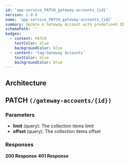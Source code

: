 ```yaml
---
id: 'app-service_PATCH_gateway-accounts_{id}'
version: 2.0.0
name: 'app-service_PATCH_gateway-accounts_{id}'
summary: Update a Gateway Account with predefined ID
schemaPath: ''
badges:
  - content: PATCH
    textColor: blue
    backgroundColor: blue
  - content: 'tag:Gateway Accounts'
    textColor: blue
    backgroundColor: blue
---
```

## Architecture
<NodeGraph />



## PATCH `(/gateway-accounts/{id})`

### Parameters
- **limit** (query): The collection items limit
- **offset** (query): The collection items offset




### Responses
**200 Response**
<SchemaViewer file="response-200.json" maxHeight="500" id="response-200" />
      **401 Response**
<SchemaViewer file="response-401.json" maxHeight="500" id="response-401" />
